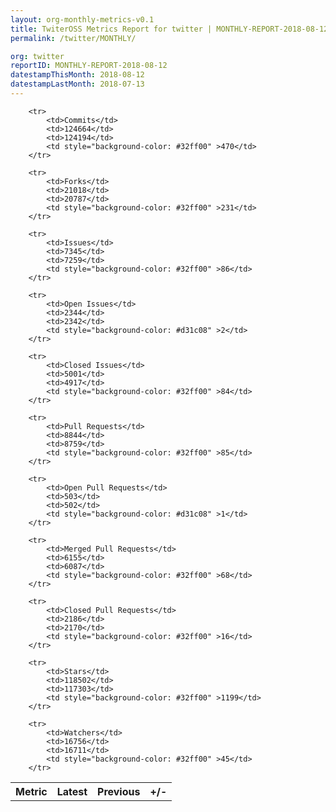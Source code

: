 ```yaml
---
layout: org-monthly-metrics-v0.1
title: TwiterOSS Metrics Report for twitter | MONTHLY-REPORT-2018-08-12
permalink: /twitter/MONTHLY/

org: twitter
reportID: MONTHLY-REPORT-2018-08-12
datestampThisMonth: 2018-08-12
datestampLastMonth: 2018-07-13
---
```



<table style="width: 100%;">
    <tr>
        <th>Metric</th>
        <th>Latest</th>
        <th>Previous</th>
        <th>+/-</th>
    </tr>

        <tr>
            <td>Commits</td>
            <td>124664</td>
            <td>124194</td>
            <td style="background-color: #32ff00" >470</td>
        </tr>
        
        <tr>
            <td>Forks</td>
            <td>21018</td>
            <td>20787</td>
            <td style="background-color: #32ff00" >231</td>
        </tr>
        
        <tr>
            <td>Issues</td>
            <td>7345</td>
            <td>7259</td>
            <td style="background-color: #32ff00" >86</td>
        </tr>
        
        <tr>
            <td>Open Issues</td>
            <td>2344</td>
            <td>2342</td>
            <td style="background-color: #d31c08" >2</td>
        </tr>
        
        <tr>
            <td>Closed Issues</td>
            <td>5001</td>
            <td>4917</td>
            <td style="background-color: #32ff00" >84</td>
        </tr>
        
        <tr>
            <td>Pull Requests</td>
            <td>8844</td>
            <td>8759</td>
            <td style="background-color: #32ff00" >85</td>
        </tr>
        
        <tr>
            <td>Open Pull Requests</td>
            <td>503</td>
            <td>502</td>
            <td style="background-color: #d31c08" >1</td>
        </tr>
        
        <tr>
            <td>Merged Pull Requests</td>
            <td>6155</td>
            <td>6087</td>
            <td style="background-color: #32ff00" >68</td>
        </tr>
        
        <tr>
            <td>Closed Pull Requests</td>
            <td>2186</td>
            <td>2170</td>
            <td style="background-color: #32ff00" >16</td>
        </tr>
        
        <tr>
            <td>Stars</td>
            <td>118502</td>
            <td>117303</td>
            <td style="background-color: #32ff00" >1199</td>
        </tr>
        
        <tr>
            <td>Watchers</td>
            <td>16756</td>
            <td>16711</td>
            <td style="background-color: #32ff00" >45</td>
        </tr>
        
</table>
